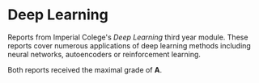 # Deep Learning

Reports from Imperial Colege's *Deep Learning* third year module. These reports cover numerous applications of deep learning methods including neural networks, autoencoders or reinforcement learning.

Both reports received the maximal grade of **A**.
